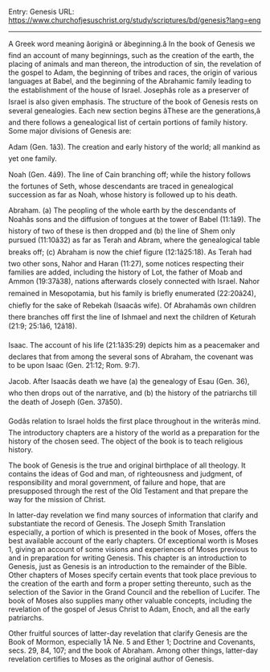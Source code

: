 Entry: Genesis
URL: https://www.churchofjesuschrist.org/study/scriptures/bd/genesis?lang=eng

---

A Greek word meaning âoriginâ or âbeginning.â In the book of Genesis we find an account of many beginnings, such as the creation of the earth, the placing of animals and man thereon, the introduction of sin, the revelation of the gospel to Adam, the beginning of tribes and races, the origin of various languages at Babel, and the beginning of the Abrahamic family leading to the establishment of the house of Israel. Josephâs role as a preserver of Israel is also given emphasis. The structure of the book of Genesis rests on several genealogies. Each new section begins âThese are the generations,â and there follows a genealogical list of certain portions of family history. Some major divisions of Genesis are:

Adam (Gen. 1â3). The creation and early history of the world; all mankind as yet one family.

Noah (Gen. 4â9). The line of Cain branching off; while the history follows the fortunes of Seth, whose descendants are traced in genealogical succession as far as Noah, whose history is followed up to his death.

Abraham. (a) The peopling of the whole earth by the descendants of Noahâs sons and the diffusion of tongues at the tower of Babel (11:1â9). The history of two of these is then dropped and (b) the line of Shem only pursued (11:10â32) as far as Terah and Abram, where the genealogical table breaks off; (c) Abraham is now the chief figure (12:1â25:18). As Terah had two other sons, Nahor and Haran (11:27), some notices respecting their families are added, including the history of Lot, the father of Moab and Ammon (19:37â38), nations afterwards closely connected with Israel. Nahor remained in Mesopotamia, but his family is briefly enumerated (22:20â24), chiefly for the sake of Rebekah (Isaacâs wife). Of Abrahamâs own children there branches off first the line of Ishmael and next the children of Keturah (21:9; 25:1â6, 12â18).

Isaac. The account of his life (21:1â35:29) depicts him as a peacemaker and declares that from among the several sons of Abraham, the covenant was to be upon Isaac (Gen. 21:12; Rom. 9:7).

Jacob. After Isaacâs death we have (a) the genealogy of Esau (Gen. 36), who then drops out of the narrative, and (b) the history of the patriarchs till the death of Joseph (Gen. 37â50).

Godâs relation to Israel holds the first place throughout in the writerâs mind. The introductory chapters are a history of the world as a preparation for the history of the chosen seed. The object of the book is to teach religious history.

The book of Genesis is the true and original birthplace of all theology. It contains the ideas of God and man, of righteousness and judgment, of responsibility and moral government, of failure and hope, that are presupposed through the rest of the Old Testament and that prepare the way for the mission of Christ.

In latter-day revelation we find many sources of information that clarify and substantiate the record of Genesis. The Joseph Smith Translation especially, a portion of which is presented in the book of Moses, offers the best available account of the early chapters. Of exceptional worth is Moses 1, giving an account of some visions and experiences of Moses previous to and in preparation for writing Genesis. This chapter is an introduction to Genesis, just as Genesis is an introduction to the remainder of the Bible. Other chapters of Moses specify certain events that took place previous to the creation of the earth and form a proper setting thereunto, such as the selection of the Savior in the Grand Council and the rebellion of Lucifer. The book of Moses also supplies many other valuable concepts, including the revelation of the gospel of Jesus Christ to Adam, Enoch, and all the early patriarchs.

Other fruitful sources of latter-day revelation that clarify Genesis are the Book of Mormon, especially 1Â Ne. 5 and Ether 1; Doctrine and Covenants, secs. 29, 84, 107; and the book of Abraham. Among other things, latter-day revelation certifies to Moses as the original author of Genesis.
